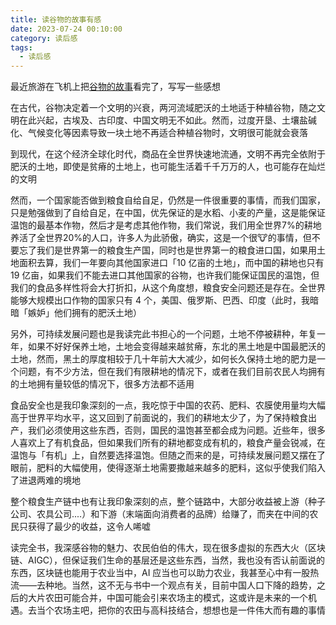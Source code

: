 ```yaml
---
title: 读谷物的故事有感
date: 2023-07-24 00:10:00
category: 读后感
tags:
  - 读后感
---
```


最近旅游在飞机上把[谷物的故事](https://book.douban.com/subject/36092601/)看完了，写写一些感想

在古代，谷物决定着一个文明的兴衰，两河流域肥沃的土地适于种植谷物，随之文明在此兴起，古埃及、古印度、中国文明无不如此。然而，过度开垦、土壤盐碱化、气候变化等因素导致一块土地不再适合种植谷物时，文明很可能就会衰落

到现代，在这个经济全球化时代，商品在全世界快速地流通，文明不再完全依附于肥沃的土地，即使是贫瘠的土地上，也可能生活着千千万万的人，也可能存在灿烂的文明

然而，一个国家能否做到粮食自给自足，仍然是一件很重要的事情，而我们国家，只是勉强做到了自给自足，在中国，优先保证的是水稻、小麦的产量，这是能保证温饱的最基本作物，然后才是考虑其他作物，我们常说，我们用全世界7%的耕地养活了全世界20%的人口，许多人为此骄傲，确实，这是一个很🐮的事情，但不要忘了我们是世界第一的粮食生产国，同时也是世界第一的粮食进口国，如果用土地面积去算，我们一年要向其他国家进口「10 亿亩的土地」，而中国的耕地也只有 19 亿亩，如果我们不能去进口其他国家的谷物，也许我们能保证国民的温饱，但我们的食品多样性将会大打折扣，从这个角度想，粮食安全问题还是存在。全世界能够大规模出口作物的国家只有 4 个，美国、俄罗斯、巴西、印度（此时，我暗暗「嫉妒」他们拥有的肥沃土地）

另外，可持续发展问题也是我读完此书担心的一个问题，土地不停被耕种，年复一年，如果不好好保养土地，土地会变得越来越贫瘠，东北的黑土地是中国最肥沃的土地，然而，黑土的厚度相较于几十年前大大减少，如何长久保持土地的肥力是一个问题，有不少方法，但在我们有限耕地的情况下，或者在我们目前农民人均拥有的土地拥有量较低的情况下，很多方法都不适用

食品安全也是我印象深刻的一点，我吃惊于中国的农药、肥料、农膜使用量均大幅高于世界平均水平，这又回到了前面说的，我们的耕地太少了，为了保持粮食出产，我们必须使用这些东西，否则，国民的温饱甚至都会成为问题。近些年，很多人喜欢上了有机食品，但如果我们所有的耕地都变成有机的，粮食产量会锐减，在温饱与「有机」上，自然要选择温饱。但随之而来的是，可持续发展问题又摆在了眼前，肥料的大幅使用，使得逐渐土地需要撒越来越多的肥料，这似乎使我们陷入了进退两难的境地

整个粮食生产链中也有让我印象深刻的点，整个链路中，大部分收益被上游（种子公司、农具公司....）和下游（末端面向消费者的品牌）给赚了，而夹在中间的农民只获得了最少的收益，这令人唏嘘

读完全书，我深感谷物的魅力、农民伯伯的伟大，现在很多虚拟的东西大火（区块链、AIGC），但保证我们生命的基层还是这些东西，当然，我也没有否认前面说的东西，区块链也能用于农业当中，AI 应当也可以助力农业，我甚至心中有一股热流——去种地。当然，这不无与书中一个观点有关，目前中国人口下降的趋势，之后的大片农田可能合并，中国可能会引来农场主的模式，这或许是未来的一个机遇。去当个农场主吧，把你的农田与高科技结合，想想也是一件伟大而有趣的事情